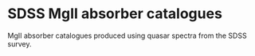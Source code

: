 # SDSS MgII absorber catalogues
MgII absorber catalogues produced using quasar spectra from the SDSS survey.
